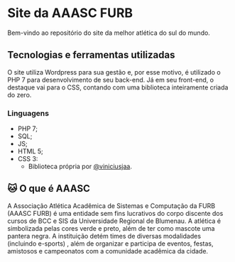 # Site da AAASC FURB

Bem-vindo ao repositório do site da melhor atlética do sul do mundo.

## Tecnologias e ferramentas utilizadas
O site utiliza Wordpress para sua gestão e, por esse motivo, é utilizado o PHP 7 para desenvolvimento de seu back-end. Já em seu front-end, o destaque vai para o CSS, contando com uma biblioteca inteiramente criada do zero.

### Linguagens
- PHP 7;
- SQL;
- JS;
- HTML 5;
- CSS 3:
  - Biblioteca própria por [@viniciusjaa](https://www.linkedin.com.br/in/viniciusjaa).

## :cat: O que é AAASC
A Associação Atlética Acadêmica de Sistemas e Computação da FURB (AAASC FURB) é uma entidade sem fins lucrativos do corpo discente dos cursos de BCC e SIS da Universidade Regional de Blumenau. A atlética é simbolizada pelas cores verde e preto, além de ter como mascote uma pantera negra. A instituição detém times de diversas modalidades (incluindo e-sports) , além de organizar e participa de eventos, festas, amistosos e campeonatos com a comunidade acadêmica da cidade.

